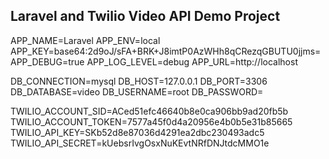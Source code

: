 ## Laravel and Twilio Video API Demo Project

APP_NAME=Laravel
APP_ENV=local
APP_KEY=base64:2d9oJ/sFA+BRK+J8imtP0AzWHh8qCRezqGBUTU0jjms=
APP_DEBUG=true
APP_LOG_LEVEL=debug
APP_URL=http://localhost

DB_CONNECTION=mysql
DB_HOST=127.0.0.1
DB_PORT=3306
DB_DATABASE=video
DB_USERNAME=root
DB_PASSWORD=

TWILIO_ACCOUNT_SID=ACed51efc46640b8e0ca906bb9ad20fb5b
TWILIO_ACCOUNT_TOKEN=7577a45f0d4a20956e4b0b5e31b85665
TWILIO_API_KEY=SKb52d8e87036d4291ea2dbc230493adc5
TWILIO_API_SECRET=kUebsrIvgOsxNuKEvtNRfDNJtdcMMO1e

